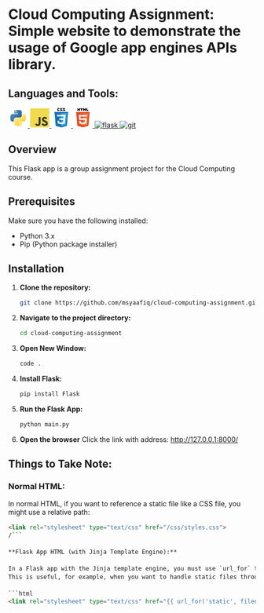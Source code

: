﻿# Cloud Computing Assignment: Simple website to demonstrate the usage of Google app engines APIs library. 

## Languages and Tools:
<p align="left"> 
<a href="https://www.python.org" target="_blank" rel="noreferrer"> <img src="https://raw.githubusercontent.com/devicons/devicon/master/icons/python/python-original.svg" alt="python" width="40" height="40"/> </a><a href="https://developer.mozilla.org/en-US/docs/Web/JavaScript" target="_blank" rel="noreferrer"> <img src="https://raw.githubusercontent.com/devicons/devicon/master/icons/javascript/javascript-original.svg" alt="javascript" width="40" height="40"/> </a><a href="https://www.w3schools.com/css/" target="_blank" rel="noreferrer"> <img src="https://raw.githubusercontent.com/devicons/devicon/master/icons/css3/css3-original-wordmark.svg" alt="css3" width="40" height="40"/> </a> <a href="https://www.w3.org/html/" target="_blank" rel="noreferrer"> <img src="https://raw.githubusercontent.com/devicons/devicon/master/icons/html5/html5-original-wordmark.svg" alt="html5" width="40" height="40"/> </a><a href="https://flask.palletsprojects.com/" target="_blank" rel="noreferrer"> <img src="https://www.vectorlogo.zone/logos/pocoo_flask/pocoo_flask-icon.svg" alt="flask" width="40" height="40"/> </a> </a> <a href="https://git-scm.com/" target="_blank" rel="noreferrer"> <img src="https://www.vectorlogo.zone/logos/git-scm/git-scm-icon.svg" alt="git" width="40" height="40"/> </a>   </p>

## Overview
This Flask app is a group assignment project for the Cloud Computing course. 

## Prerequisites
Make sure you have the following installed:
- Python 3.x
- Pip (Python package installer)

## Installation
1. **Clone the repository:**
   ```bash
   git clone https://github.com/msyaafiq/cloud-computing-assignment.git
2. **Navigate to the project directory:**
   ```bash
   cd cloud-computing-assignment
2. **Open New Window:**
   ```bash
   code .   
3. **Install Flask:**
   ```bash
   pip install Flask
4. **Run the Flask App:**
   ```bash
   python main.py
4. **Open the browser**
   Click the link with address:
   http://127.0.0.1:8000/

## Things to Take Note:

### Normal HTML:
In normal HTML, if you want to reference a static file like a CSS file, you might use a relative path:

```html
<link rel="stylesheet" type="text/css" href="/css/styles.css">
/```

**Flask App HTML (with Jinja Template Engine):**

In a Flask app with the Jinja template engine, you must use `url_for` to generate URLs dynamically. 
This is useful, for example, when you want to handle static files through Flask's routing:

```html
<link rel="stylesheet" type="text/css" href="{{ url_for('static', filename='css/style.css') }}">


